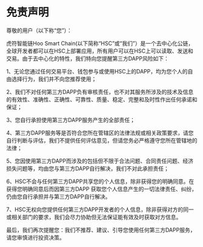 # 免责声明

尊敬的用户（以下称“您”）：

虎符智能链Hoo Smart Chain(以下简称“HSC”或“我们”）是一个去中心化公链，全球开发者都可以在HSC上部署应用，所有用户可以在HSC上可以读取、发送和交易。由于去中心化的特性，我们特向您提醒第三方DAPP风险如下：

1、无论您通过任何交易平台、钱包参与或使用HSC上的DAPP，均为您个人的自由选择行为，我们并不向您推荐使用；

2、我们不对任何第三方DAPP负有审核责任，也不对其服务所涉及的技术及信息的有效性、准确性、正确性、可靠性、质量、稳定、完整和及时性作出任何承诺和保证；

3、您自行承担使用第三方DAPP服务产生的全部责任；

4、第三方DAPP服务等是否符合您所在管辖区的法律法规或相关政策要求，请您自行判断与评估，我们不提供任何评估意见，但请您务必严格遵守您所在管辖地的法律；

5、您因使用第三方DAPP而涉及的包括但不限于合法问题、合同责任问题、经济损失问题等，均由您与第三方DAPP自行解决，我们不对此承担责任；

6、HSC不会与任何第三方DAPP共享您的个人信息，除非获得您的明确同意。在获得您明确同意后而因第三方DAPP 获取您个人信息产生的一切法律责任、纠纷，仍由您自行承担并与第三方DAPP自行解决。

7、HSC无权向您提供任何第三方DAPP开发者的个人信息，除非获得对方的同一或相关部门的要求，我们会尽力协助但无法保证能有效及时获取对方信息。

最后，我们再次提醒您：我们不推荐、建议、引导您使用任何第三方DAPP服务，请您审慎进行投资决策。
